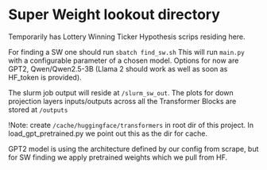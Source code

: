 # Super Weight lookout directory

Temporarily has Lottery Winning Ticker Hypothesis scrips residing here.

For finding a SW one should run ```sbatch find_sw.sh```
This will run ```main.py```  with a configurable parameter of a chosen model. Options for now are GPT2, Qwen/Qwen2.5-3B (Llama 2 should work as well as soon as HF_token is provided).

The slurm job output will reside at ```/slurm_sw_out```. The plots for down projection layers inputs/outputs across all the Transformer Blocks are stored at ```/outputs```

!Note: create ```/cache/huggingface/transformers``` in root dir of this project. In load_gpt_pretrained.py we point out this as the dir for cache. 


GPT2 model is using the architecture defined by our config from scrape, but for SW finding we apply pretrained weights which we pull from HF.